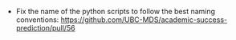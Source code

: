 - Fix the name of the python scripts to follow the best naming conventions: https://github.com/UBC-MDS/academic-success-prediction/pull/56